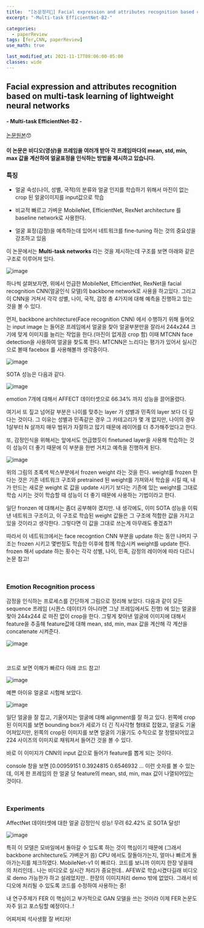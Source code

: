 ```yaml
---
title:  "[논문정리📃] Facial expression and attributes recognition based on multi-task learning of lightweight neural networks"
excerpt: "-Multi-task EfficientNet-B2-"

categories:
  - paperReview
tags: [fer,CNN, paperReview]
use_math: true

last_modified_at: 2021-11-17T08:06:00-05:00
classes: wide
---
```


## Facial expression and attributes recognition based on multi-task learning of lightweight neural networks
#### - Multi-task EfficientNet-B2 - 

[논문원본](https://arxiv.org/abs/2103.17107)😙


#### 이 논문은 비디오(영상)을 프레임을 여러개 받아 각 프레임마다의 mean, std, min, max 값을 계산하여 얼굴표정을 인식하는 방법을 제시하고 있습니다.

### 특징

- 얼굴 속성(나이, 성별, 국적)의 분류와 얼굴 인지를 학습하기 위해서 마진이 없는 crop 된 얼굴이미지를 input값으로 학습

- 비교적 빠르고 가벼운 MobileNet, EfficientNet, RexNet architecture 를 baseline network로 사용한다.

- 얼굴 표정(감정)을 예측하는데 있어서 네트워크를 fine-tuning 하는 것의 중요성을 강조하고 있음

이 논문에서는 **Multi-task networks** 라는 것을 제시하는데 구조를 보면 아래와 같은 구조로 이루어져 있다.

![image](https://user-images.githubusercontent.com/53431568/142212302-f1d4738b-c63c-43e3-b990-e8f5445eaafd.png)

하나씩 살펴보자면, 위에서 언급한 MobileNet, EfficientNet, RexNet을 facial recognition CNN(얼굴인식 모델)의 backbone network로 사용을 하고있다. 그리고 
이 CNN을 거쳐서 각각 성별, 나이, 국적, 감정 총 4가지에 대해 예측을 진행하고 있는 것을 볼 수 있다.

먼저, backbone architecture(Face recognition CNN) 에서 수행하기 위해 들어오는 input image 는 들어온 프레임에서 얼굴을 찾아 얼굴부분만을 잘라서 244x244 크기에 맞게 이미지를 늘리는 작업을 한다.(마진이 없게끔 crop 함) 이때 MTCNN face detection을 사용하여 얼굴을 찾도록 한다. MTCNN은 느리다는 평가가 있어서 실시간으로 볼때 facebox 를 사용해볼까 생각중이다.

![image](https://user-images.githubusercontent.com/53431568/142213131-011bb93c-911b-473f-a639-229aba7cf671.png)



SOTA 성능은 다음과 같다.

![image](https://user-images.githubusercontent.com/53431568/142211562-5d7b1829-9f16-43b1-9a70-70938aea486a.png)

emotion 7개에 대해서 AFFECT 데이터셋으로 66.34% 까지 성능을 끌어올렸다.

여기서 또 짚고 넘어갈 부분은 나이를 맞추는 layer 가 성별과 민족의 layer 보다 더 깊다는 것이다. 그 이유는 성별과 민족같은 경우 그 카테고리가 몇 개 없지만,
나이의 경우 1살부터 N 살까지 매우 범위가 자잘하고 많기 때문에 레이어를 더 추가해주었다고 한다.

또, 감정인식을 위해서는 앞에서도 언급했듯이 finetuned layer을 사용해 학습하는 것이 성능이 더 좋기 때문에 이 부분을 한번 거치고 예측을 진행하게 된다.

![image](https://user-images.githubusercontent.com/53431568/142213370-ecad3b7a-bcb1-4c6e-9f0b-4fffbfce881a.png)

위의 그림의 초록색 박스부분에서 frozen weight 라는 것을 한다. weight를 frozen 한다는 것은 기존 네트워크 구조와 pretrained 된 weight를 가져와서 학습을 시킬 때, 내가 만드는 새로운 weight 로 값을 update 시키기 보다는 기존에 있는 weight를 그대로 학습 시키는 것이 학습할 때 성능이 더 좋기 때문에 사용하는 기법이라고 한다.

일단 fronzen 에 대해서는 좀더 공부해야 겠지만. 내 생각에도, 이미 SOTA 성능을 이뤄낸 네트워크 구조이고, 이 구조로 학습된 weight 값들은 그 구조에 적합한 값을 가지고 있을 것이라고 생각한다. 그렇다면 이 값을 그대로 쓰는게 아무래도 좋겠죠?! 

따라서 이 네트워크에서는 face recogntion CNN 부분을 update 하는 동안 나머지 구조는 frozen 시키고 몇번정도 학습한 이후에 함께 학습시켜 weight를 update 한다.
frozen 해서 update 하는 횟수는 각각 성별, 나이, 민족, 감정의 레이어에 따라 다르니 논문 참고!

<br>

### Emotion Recognition process

감정을 인식하는 프로세스를 간단하게 그림으로 정리해 보았다. 다음과 같이 모든 sequence 프레임 (시퀀스 데이터가 아니라면 그냥 프레임에서도 진행) 에 있는 얼굴을 찾아 244x244 로 마진 없이 crop을 한다. 그렇게 찾아낸 얼굴에 이미지에 대해서 feature을 추출해 feature값에 대해 mean, std, min, max 값을 계산해 각 계산을 concatenate 시켜준다. 

![image](https://user-images.githubusercontent.com/53431568/142214744-6b0adf3f-0266-4783-93f8-363c9984b2bc.png)


<br>

코드로 보면 이해가 빠르다 아래 코드 참고!

![image](https://user-images.githubusercontent.com/53431568/142215150-933f4e92-5279-4c9c-a9dd-a0de7616e322.png)


예쁜 아이유 얼굴로 시험해 보았다.

![image](https://user-images.githubusercontent.com/53431568/142215229-2aa6f73e-85e8-4bda-a2b2-2b29228a0bcd.png)


일단 얼굴을 잘 잡고, 기울어지는 얼굴에 대해 alignment를 잘 하고 있다. 왼쪽에 crop된 이미지를 보면 bounding box가 세로가 더 긴 직사각형 형태로 잡혔고, 얼굴도 기울어져있지만, 왼쪽의 crop된 이미지를 보면 얼굴의 기울기도 수직으로 잘 정렬되어있고 224 사이즈의 이미지로 채워져서 들어간 것을 볼 수 있다.

바로 이 이미지가 CNN의 input 값으로 들어가 feature를 뽑게 되는 것이다.

console 창을 보면 [0.00959151 0.3924815 0.6546932 ...  이런 숫자를 볼 수 있는데, 이게 한 프레임의 한 얼굴 당 feature의  mean, std, min, max 값이 나열되어있는 것이다.

<br>

### Experiments

AffectNet 데이터셋에 대한 얼굴 감정인식 성능! 무려 62.42% 로 SOTA 달성!

![image](https://user-images.githubusercontent.com/53431568/142215663-b635d262-eb3a-4eef-a96e-7e2cc13a601d.png)


특히 이 모델은 모바일에서 돌아갈 수 있도록 하는 것이 핵심이기 때문에 (그래서 backbone architecture도 가벼운거 씀) CPU 에서도 잘돌아가는지, 얼마나 빠르게 돌아가는지를 체크하였다. MobileNet-v1 이 빠르다. 코드를 보니까 이미지 한장 넣을때의 처리인데.. 나는 비디오로 실시간 처리가 중요한데.. AFEW로 학습시켰다길래 비디오로 demo 가능한가 하고 설레었지만.. 한장의 이미지처리 demo 밖에 없었다. 그래서 비디오에 처리될 수 있도록 코드를 수정하여 사용하는 중!


내 연구주제가 FER 이 핵심이고 부가적으로 GAN 모델을 쓰는 것이라 이제 FER 논문도 자주 읽고 포스팅할 예정이다..!

어찌저찌 석사생활 잘 버티자!



